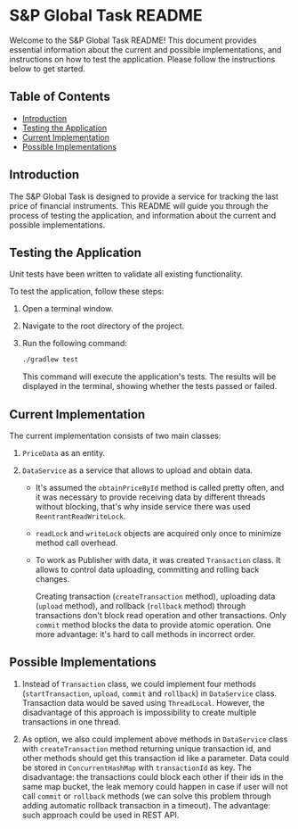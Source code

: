 # S&P Global Task README

Welcome to the S&P Global Task README! This document provides essential information about the current and
possible implementations, and instructions on how to test the application.
Please follow the instructions below to get started.

## Table of Contents

- [Introduction](#introduction)
- [Testing the Application](#testing-the-application)
- [Current Implementation](#current-implementation)
- [Possible Implementations](#possible-implementations)

## Introduction

The S&P Global Task is designed to provide a service for tracking the last price of financial instruments.
This README will guide you through the process of testing the application, and information
about the current and possible implementations.

## Testing the Application

Unit tests have been written to validate all existing functionality.

To test the application, follow these steps:

1. Open a terminal window.

2. Navigate to the root directory of the project.

3. Run the following command:

   ```sh
   ./gradlew test
   ```

   This command will execute the application's tests. The results will be displayed in the terminal, showing whether the
   tests passed or failed.

## Current Implementation

The current implementation consists of two main classes:

1. `PriceData` as an entity.

2. `DataService` as a service that allows to upload and obtain data.

    * It's assumed the `obtainPriceById` method is called pretty often, and it was necessary
      to provide receiving data by different threads without blocking, that's why inside service
      there was used `ReentrantReadWriteLock`.

    * `readLock` and `writeLock` objects are acquired only once to minimize method call overhead.

    * To work as Publisher with data, it was created `Transaction` class. It allows to control
      data uploading, committing and rolling back changes.

      Creating transaction (`createTransaction` method), uploading data (`upload` method),
      and rollback (`rollback` method) through transactions don't block read operation and other transactions.
      Only `commit` method blocks the data to provide atomic operation.
      One more advantage: it's hard to call methods in incorrect order.

## Possible Implementations

1. Instead of `Transaction` class, we could implement four methods (`startTransaction`, `upload`,
   `commit` and `rollback`) in `DataService` class. Transaction data would be saved using `ThreadLocal`.
   However, the disadvantage of this approach is impossibility to create multiple transactions in one thread.

2. As option, we also could implement above methods in `DataService` class
   with `createTransaction` method returning unique transaction id, and other methods should get
   this transaction id like a parameter. Data could be stored in `ConcurrentHashMap` with `transactionId` as key.
   The disadvantage: the transactions could block each other if their ids in the same map bucket,
   the leak memory could happen in case if user will not call `commit` or `rollback` methods
   (we can solve this problem through adding automatic rollback transaction in a timeout).
   The advantage: such approach could be used in REST API.
